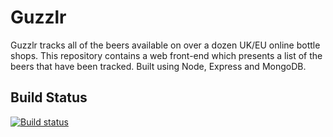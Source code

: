 # Guzzlr

Guzzlr tracks all of the beers available on over a dozen UK/EU online bottle shops. This repository contains a web front-end which presents a list of the beers that have been tracked. Built using Node, Express and MongoDB.

## Build Status

[![Build status](https://ci.appveyor.com/api/projects/status/9gjnqyxwm9r40alr/branch/master?svg=true)](https://ci.appveyor.com/project/JoeBrock73129/guzzlr-web/branch/master)
